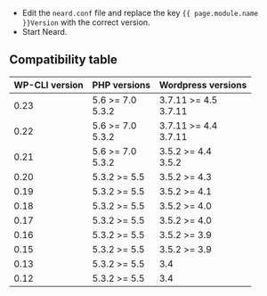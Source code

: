 * Edit the `neard.conf` file and replace the key `{{ page.module.name }}Version` with the correct version.
* Start Neard.

## Compatibility table

| WP-CLI version | PHP versions | Wordpress versions |
| -------------- | ------------ | ------------------ |
| 0.23 | 5.6 >= 7.0<br />5.3.2 | 3.7.11 >= 4.5<br />3.7.11 |
| 0.22 | 5.6 >= 7.0<br />5.3.2 | 3.7.11 >= 4.4<br />3.7.11 |
| 0.21 | 5.6 >= 7.0<br />5.3.2 | 3.5.2 >= 4.4<br />3.5.2 |
| 0.20 | 5.3.2 >= 5.5 | 3.5.2 >= 4.3 |
| 0.19 | 5.3.2 >= 5.5 | 3.5.2 >= 4.1 |
| 0.18 | 5.3.2 >= 5.5 | 3.5.2 >= 4.0 |
| 0.17 | 5.3.2 >= 5.5 | 3.5.2 >= 4.0 |
| 0.16 | 5.3.2 >= 5.5 | 3.5.2 >= 3.9 |
| 0.15 | 5.3.2 >= 5.5 | 3.5.2 >= 3.9 |
| 0.13 | 5.3.2 >= 5.5 | 3.4 |
| 0.12 | 5.3.2 >= 5.5 | 3.4 |